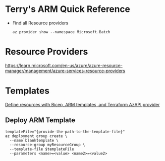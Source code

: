 # Terry's ARM Quick Reference

* Find all Resource providers
  ```
  az provider show --namespace Microsoft.Batch
  ```
  
# Resource Providers

https://learn.microsoft.com/en-us/azure/azure-resource-manager/management/azure-services-resource-providers

# Templates

[Define resources with Bicep, ARM templates, and Terraform AzAPI provider](https://learn.microsoft.com/en-us/azure/templates/)

## Deploy ARM Template
```
templateFile="{provide-the-path-to-the-template-file}"
az deployment group create \
  --name blanktemplate \
  --resource-group myResourceGroup \
  --template-file $templateFile
  --parameters <name>=<value> <name2>=<value2>
```
